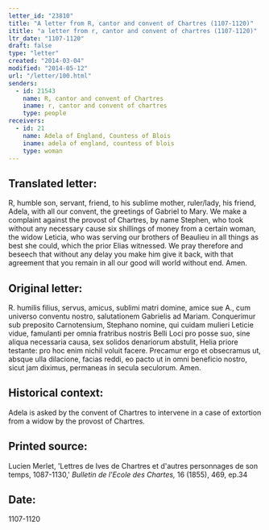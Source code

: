 ```yaml
---
letter_id: "23810"
title: "A letter from R, cantor and convent of Chartres (1107-1120)"
ititle: "a letter from r, cantor and convent of chartres (1107-1120)"
ltr_date: "1107-1120"
draft: false
type: "letter"
created: "2014-03-04"
modified: "2014-05-12"
url: "/letter/100.html"
senders:
  - id: 21543
    name: R, cantor and convent of Chartres
    iname: r, cantor and convent of chartres
    type: people
receivers:
  - id: 21
    name: Adela of England, Countess of Blois
    iname: adela of england, countess of blois
    type: woman
---
```

<h2> Translated letter:</h2>R, humble son, servant, friend, to his sublime mother, ruler/lady, his friend, Adela, with all our convent, the greetings of Gabriel to Mary.
We make a complaint against the provost of Chartres, by name Stephen, who took without any necessary cause six shillings of money from a certain woman, the widow Leticia, who was serving   our brothers of Beaulieu in all things as best she could, which the prior Elias witnessed.  We pray therefore and beseech that without any delay you make him give it back, with that agreement that you remain in all our good will world without end.  Amen.
<h2 class="mt-4"> Original letter:</h2>R. humilis filius, servus, amicus, sublimi matri domine, amice sue A., cum universo conventu nostro, salutationem Gabrielis ad Mariam.
Conquerimur sub preposito Carnotensium, Stephano nomine, qui cuidam mulieri Leticie vidue, famulanti per omnia fratribus nostris Belli Loci pro posse suo, sine aliqua necessaria causa, sex solidos denariorum abstulit, Helia priore testante:  pro hoc enim nichil voluit facere.  Precamur ergo et obsecramus ut, absque ulla dilacione, facias reddi, eo pacto ut in omni beneficio nostro, sicut jam diximus, permaneas in secula seculorum.  Amen.
<h2 class="mt-4"> Historical context:</h2>Adela is asked by the convent of Chartres to intervene in a case of extortion from a widow by the provost of Chartres.
<h2 class="mt-4"> Printed source:</h2><p>Lucien Merlet, 'Lettres de Ives de Chartres et d'autres personnages de son temps, 1087-1130,' <em>Bulletin de l'Ecole des Chartes,</em> 16 (1855), 469, ep.34</p><h2 class="mt-4"> Date:</h2>1107-1120
